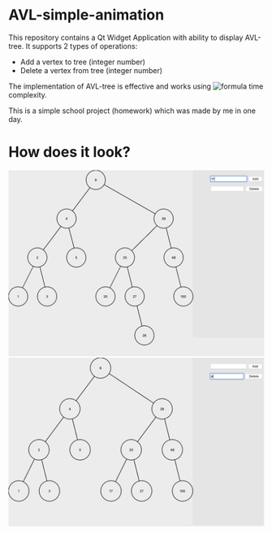 # AVL-simple-animation

This repository contains a Qt Widget Application with ability to display AVL-tree. It supports 2 types of operations:
* Add a vertex to tree (integer number)
* Delete a vertex from tree (integer number)

The implementation of AVL-tree is effective and works using ![formula](https://render.githubusercontent.com/render/math?math=O(n\log{n})) time complexity.

This is a simple school project (homework) which was made by me in one day.

<!-- <img src="images/Homework.png" alt="homework" width="350"/> -->


# How does it look?

<img src="images/AVL-1.png" alt="pic_1" width="800"/>

<img src="images/AVL-2.png" alt="pic_2" width="800"/>







